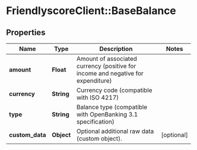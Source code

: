 # FriendlyscoreClient::BaseBalance

## Properties
Name | Type | Description | Notes
------------ | ------------- | ------------- | -------------
**amount** | **Float** | Amount of associated currency (positive for income and negative for expenditure) | 
**currency** | **String** | Currency code (compatible with ISO 4217) | 
**type** | **String** | Balance type (compatible with OpenBanking 3.1 specification) | 
**custom_data** | **Object** | Optional additional raw data (custom object). | [optional] 


